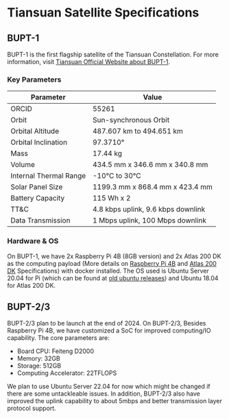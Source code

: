 # Tiansuan Satellite Specifications 

## BUPT-1 

BUPT-1 is the first flagship satellite of the Tiansuan Constellation. For more information, visit [Tiansuan Official Website about BUPT-1](http://www.tiansuan.org.cn/sate-b1.html).

### Key Parameters

| Parameter              | Value                                   |
|------------------------|-----------------------------------------|
| ORCID                  | 55261                                   |
| Orbit                  | Sun-synchronous Orbit                   |
| Orbital Altitude       | 487.607 km to 494.651 km                |
| Orbital Inclination    | 97.3710°                                |
| Mass                   | 17.44 kg                                |
| Volume                 | 434.5 mm x 346.6 mm x 340.8 mm          |
| Internal Thermal Range | -10℃ to 30℃                             |
| Solar Panel Size       | 1199.3 mm x 868.4 mm x 423.4 mm         |
| Battery Capacity       | 115 Wh x 2                              |
| TT&C                   | 4.8 kbps uplink, 9.6 kbps downlink      |
| Data Transmission      | 1 Mbps uplink, 100 Mbps downlink        |

### Hardware & OS

On BUPT-1, we have 2x Raspberry Pi 4B (8GB version) and 2x Atlas 200 DK as the computing payload (More details on [Raspberry Pi 4B](https://www.raspberrypi.com/products/raspberry-pi-4-model-b/specifications/) and [Atlas 200 DK](https://e.huawei.com/en/products/computing/ascend/atlas-200) Specifications) with docker installed. The OS used is Ubuntu Server 20.04 for Pi (which can be found at [old ubuntu releases](https://cdimage.ubuntu.com/releases/20.04/release/)) and Ubuntu 18.04 for Atlas 200 DK.
 
 
## BUPT-2/3
BUPT-2/3 plan to be launch at the end of 2024. On BUPT-2/3, Besides Raspberry Pi 4B, we have customized a SoC for improved computing/IO capability. The core parameters are:
- Board CPU: Feiteng D2000
- Memory: 32GB
- Storage: 512GB
- Computing Accelerator: 22TFLOPS

We plan to use Ubuntu Server 22.04 for now which might be changed if there are some untackleable issues. In addition, BUPT-2/3 also have improved the uplink capability to about 5mbps and better transmission layer protocol support.
